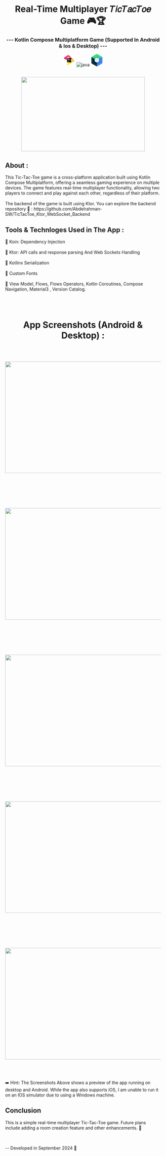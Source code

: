 <h1 align="center">Real-Time Multiplayer 𝑇𝑖𝑐𝑇𝑎𝑐𝑇𝑜𝑒 Game 🎮🏆 </h1>
<h3 align="center" > --- Kotlin Compose Multiplatform Game (Supported In Android & Ios & Desktop)  ---</h3>

<p align="center"> <img src="https://github.com/devicons/devicon/blob/master/icons/jetbrains/jetbrains-original.svg" alt="android" width="40" height="40"/> <img src="https://www.vectorlogo.zone/logos/kotlinlang/kotlinlang-icon.svg" alt="java" width="40" height="40"/> <img src="https://github.com/devicons/devicon/blob/master/icons/jetpackcompose/jetpackcompose-original.svg" alt="opencv" width="40" height="40"/>
<br></br>  
<p align="center">
  <img src="https://github.com/user-attachments/assets/ad7ab619-380b-48b1-a998-fb9d19feed58" width="400" height="240">
</p>





<h2 align="left">About :</h2>
This Tic-Tac-Toe game is a cross-platform application built using Kotlin Compose Multiplatform, offering a seamless gaming experience on multiple devices. The game features real-time multiplayer functionality, allowing two players to connect and play against each other, regardless of their platform.
<br></br>
The backend of the game is built using Ktor. You can explore the backend repository 🔗 : https://github.com/Abdelrahman-SW/TicTacToe_Ktor_WebSocket_Backend

<h2 align="left">Tools & Technloges Used in The App : </h2>

🌟 Koin: Dependency Injection<br></br>
🌟 Ktor: API calls and response parsing And Web Sockets Handling <br></br>
🌟 Kotlinx Serialization<br></br>
🌟 Custom Fonts<br></br>
🌟 View Model, Flows, Flows Operators, Kotlin Coroutines, Compose Navigation, Material3 , Version Catalog.<br></br>
<br></br>
<h1 align="center">App Screenshots (Android & Desktop) : </h1>

<br></br>
<p align="center">
  <img src="https://github.com/user-attachments/assets/be652503-21a2-4afd-a8ce-7fadc36e75bc" width="640" height="360">
</p>
<br></br>

<br></br>
<p align="center">
  <img src="https://github.com/user-attachments/assets/af967bed-e511-41ab-8e68-d761ce13966b" width="640" height="360">
</p>
<br></br>

<br></br>
<p align="center">
  <img src="https://github.com/user-attachments/assets/d781c2f5-64b1-470c-b87e-1ebb747d9daf" width="640" height="360">
</p>
<br></br>

<br></br>
<p align="center">
  <img src="https://github.com/user-attachments/assets/953268af-5564-498a-8b33-7e1764a6a619" width="640" height="360">
</p>
<br></br>

<br></br>
<p align="center">
  <img src="https://github.com/user-attachments/assets/ab291521-494f-4e65-810c-0617ebada55e" width="640" height="360">
</p>
<br></br>

➡️ Hint: The Screenshots Above shows a preview of the app running on desktop and Android. While the app also supports iOS, I am unable to run it on an IOS simulator due to using a Windows machine.

<h2 align="left">Conclusion</h2>
This is a simple real-time multiplayer Tic-Tac-Toe game. Future plans include adding a room creation feature and other enhancements. 🤩

<br></br>
-- Developed in September 2024 📅
<br></br>

